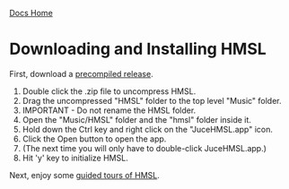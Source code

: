 [Docs Home](.)

# Downloading and Installing HMSL

First, download a [precompiled release](https://github.com/philburk/hmsl/releases).

1. Double click the .zip file to uncompress HMSL.
1. Drag the uncompressed "HMSL" folder to the top level "Music" folder.
1. IMPORTANT - Do not rename the HMSL folder.
1. Open the "Music/HMSL" folder and the "hmsl" folder inside it.
2. Hold down the Ctrl key and right click on the "JuceHMSL.app" icon.
1. Click the Open button to open the app.
1. (The next time you will only have to double-click JuceHMSL.app.)
1. Hit 'y' key to initialize HMSL.

Next, enjoy some [guided tours of HMSL](tours/).
